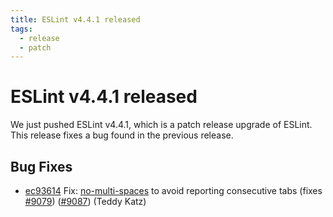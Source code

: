 ```yaml
---
title: ESLint v4.4.1 released
tags:
  - release
  - patch
---
```

# ESLint v4.4.1 released

We just pushed ESLint v4.4.1, which is a patch release upgrade of ESLint. This release fixes a bug found in the previous release.










## Bug Fixes


* [ec93614](https://github.com/eslint/eslint/commit/ec93614) Fix: [no-multi-spaces](/docs/rules/no-multi-spaces) to avoid reporting consecutive tabs (fixes [#9079](https://github.com/eslint/eslint/issues/9079)) ([#9087](https://github.com/eslint/eslint/issues/9087)) (Teddy Katz)
